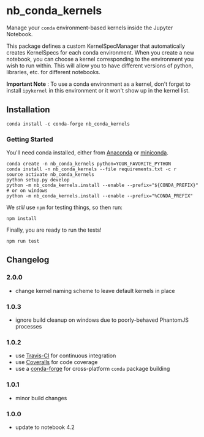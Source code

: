 # nb_conda_kernels
Manage your `conda` environment-based kernels inside the Jupyter Notebook.

This package defines a custom KernelSpecManager that automatically
creates KernelSpecs for each conda environment. When you create a new
notebook, you can choose a kernel corresponding to the environment
you wish to run within. This will allow you to have different versions
of python, libraries, etc. for different notebooks.

**Important Note** : To use a conda environment as a kernel, don't forget to install `ipykernel` in this environment or it won't show up in the kernel list.

## Installation
```shell
conda install -c conda-forge nb_conda_kernels
```


### Getting Started
You'll need conda installed, either from [Anaconda](https://www.continuum.io/downloads) or [miniconda](http://conda.pydata.org/miniconda.html). 

```shell
conda create -n nb_conda_kernels python=YOUR_FAVORITE_PYTHON
conda install -n nb_conda_kernels --file requirements.txt -c r
source activate nb_conda_kernels
python setup.py develop
python -m nb_conda_kernels.install --enable --prefix="${CONDA_PREFIX}"
# or on windows
python -m nb_conda_kernels.install --enable --prefix="%CONDA_PREFIX"
```

We _still_ use `npm` for testing things, so then run:
```shell
npm install
```

Finally, you are ready to run the tests!
```shell
npm run test
```


## Changelog

### 2.0.0
- change kernel naming scheme to leave default kernels in place

### 1.0.3
- ignore build cleanup on windows due to poorly-behaved PhantomJS processes

### 1.0.2
- use [Travis-CI](https://travis-ci.org/Anaconda-Platform/nb_conda_kernels) for continuous integration
- use [Coveralls](https://coveralls.io/github/Anaconda-Platform/nb_conda_kernels) for code coverage
- use a [conda-forge](https://github.com/conda-forge/nb_conda_kernels-feedstock) for cross-platform `conda` package building

### 1.0.1
- minor build changes

### 1.0.0
- update to notebook 4.2
